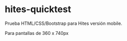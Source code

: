 # hites-quicktest
Prueba HTML/CSS/Bootstrap para Hites versión mobile.

Para pantallas de 360 x 740px
